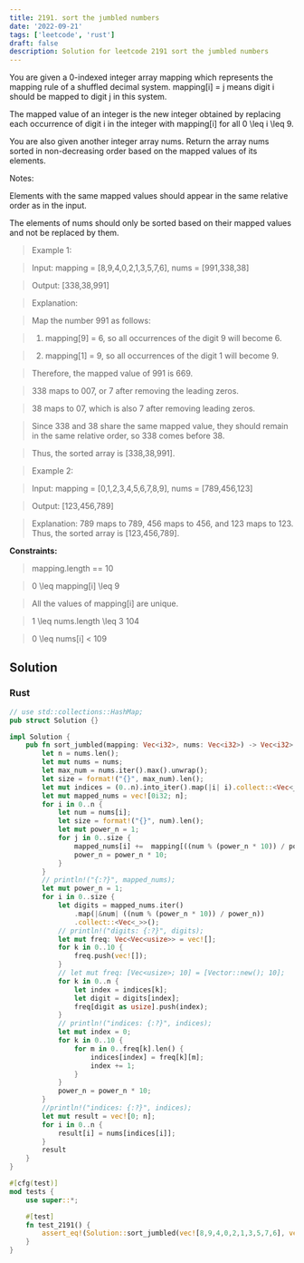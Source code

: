 ```yaml
---
title: 2191. sort the jumbled numbers
date: '2022-09-21'
tags: ['leetcode', 'rust']
draft: false
description: Solution for leetcode 2191 sort the jumbled numbers
---
```



You are given a 0-indexed integer array mapping which represents the mapping rule of a shuffled decimal system. mapping[i] <TeX>=</TeX> j means digit i should be mapped to digit j in this system.



The mapped value of an integer is the new integer obtained by replacing each occurrence of digit i in the integer with mapping[i] for all 0 <TeX>\leq</TeX> i <TeX>\leq</TeX> 9.



You are also given another integer array nums. Return the array nums sorted in non-decreasing order based on the mapped values of its elements.



Notes:



Elements with the same mapped values should appear in the same relative order as in the input.

The elements of nums should only be sorted based on their mapped values and not be replaced by them.

 



 > Example 1:



 > Input: mapping <TeX>=</TeX> [8,9,4,0,2,1,3,5,7,6], nums <TeX>=</TeX> [991,338,38]

 > Output: [338,38,991]

 > Explanation: 

 > Map the number 991 as follows:

 > 1. mapping[9] <TeX>=</TeX> 6, so all occurrences of the digit 9 will become 6.

 > 2. mapping[1] <TeX>=</TeX> 9, so all occurrences of the digit 1 will become 9.

 > Therefore, the mapped value of 991 is 669.

 > 338 maps to 007, or 7 after removing the leading zeros.

 > 38 maps to 07, which is also 7 after removing leading zeros.

 > Since 338 and 38 share the same mapped value, they should remain in the same relative order, so 338 comes before 38.

 > Thus, the sorted array is [338,38,991].

 > Example 2:



 > Input: mapping <TeX>=</TeX> [0,1,2,3,4,5,6,7,8,9], nums <TeX>=</TeX> [789,456,123]

 > Output: [123,456,789]

 > Explanation: 789 maps to 789, 456 maps to 456, and 123 maps to 123. Thus, the sorted array is [123,456,789].

 



**Constraints:**



 > mapping.length <TeX>=</TeX><TeX>=</TeX> 10

 > 0 <TeX>\leq</TeX> mapping[i] <TeX>\leq</TeX> 9

 > All the values of mapping[i] are unique.

 > 1 <TeX>\leq</TeX> nums.length <TeX>\leq</TeX> 3  104

 > 0 <TeX>\leq</TeX> nums[i] < 109


## Solution
### Rust
```rust
// use std::collections::HashMap;
pub struct Solution {}

impl Solution {
    pub fn sort_jumbled(mapping: Vec<i32>, nums: Vec<i32>) -> Vec<i32> {
        let n = nums.len();
        let mut nums = nums;
        let max_num = nums.iter().max().unwrap();
        let size = format!("{}", max_num).len();
        let mut indices = (0..n).into_iter().map(|i| i).collect::<Vec<_>>();
        let mut mapped_nums = vec![0i32; n];
        for i in 0..n {
            let num = nums[i];
            let size = format!("{}", num).len();
            let mut power_n = 1;
            for j in 0..size {
                mapped_nums[i] +=  mapping[((num % (power_n * 10)) / power_n) as usize] * power_n;
                power_n = power_n * 10;
            }
        }
        // println!("{:?}", mapped_nums);
        let mut power_n = 1;
        for i in 0..size {
            let digits = mapped_nums.iter()
                .map(|&num| ((num % (power_n * 10)) / power_n))
                .collect::<Vec<_>>();
            // println!("digits: {:?}", digits);
            let mut freq: Vec<Vec<usize>> = vec![];
            for k in 0..10 {
                freq.push(vec![]);
            }
            // let mut freq: [Vec<usize>; 10] = [Vector::new(); 10];
            for k in 0..n {
                let index = indices[k];
                let digit = digits[index];
                freq[digit as usize].push(index);
            }
            // println!("indices: {:?}", indices);
            let mut index = 0;
            for k in 0..10 {
                for m in 0..freq[k].len() {
                    indices[index] = freq[k][m];
                    index += 1;
                }
            }
            power_n = power_n * 10;
        }
        //println!("indices: {:?}", indices);
        let mut result = vec![0; n];
        for i in 0..n {
            result[i] = nums[indices[i]];
        }
        result
    }
}

#[cfg(test)]
mod tests {
    use super::*;

    #[test]
    fn test_2191() {
        assert_eq!(Solution::sort_jumbled(vec![8,9,4,0,2,1,3,5,7,6], vec![991,338,38]), vec![338,38,991]);
    }
}


```
